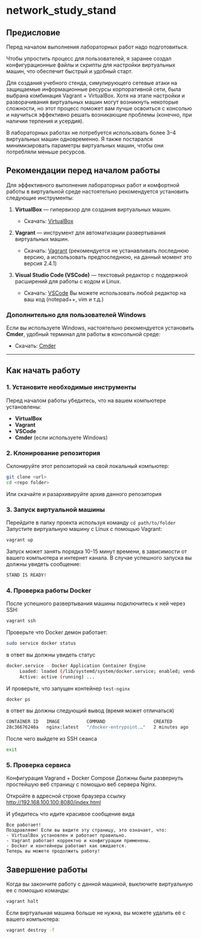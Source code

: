 # network_study_stand

## Предисловие
Перед началом выполнения лабораторных работ надо подготовиться.

Чтобы упростить процесс для пользователей, я заранее создал конфигурационные файлы и скрипты для настройки виртуальных машин, что обеспечит быстрый и удобный старт.

Для создания учебного стенда, симулирующего сетевые атаки на защищаемые информационные ресурсы корпоративной сети, была выбрана комбинация Vagrant + VirtualBox. Хотя на этапе настройки и разворачивания виртуальных машин могут возникнуть некоторые сложности, но этот процесс поможет вам лучше освоиться с консолью и научиться эффективно решать возникающие проблемы (конечно, при наличии терпения и усердия).

В лабораторных работах не потребуется использовать более 3–4 виртуальных машин одновременно. Я также постарался минимизировать параметры виртуальных машин, чтобы они потребляли меньше ресурсов.
## Рекомендации перед началом работы
Для эффективного выполнения лабораторных работ и комфортной работы в виртуальной среде настоятельно рекомендуется установить следующие инструменты:

1. **VirtualBox** — гипервизор для создания виртуальных машин.
    - Скачать: [VirtualBox](https://www.virtualbox.org/)

2. **Vagrant** — инструмент для автоматизации развертывания виртуальных машин.
    - Скачать: [Vagrant](https://www.vagrantup.com/)
      (рекомендуется не устанавливать последнюю версию, а использовать предпоследнюю, на данный момент это версия 2.4.1)

3. **Visual Studio Code (VSCode)** — текстовый редактор с поддержкой расширений для работы с кодом и Linux.
    - Скачать: [VSCode](https://code.visualstudio.com/)
      Вы можете использовать любой редактор на ваш код (notepad++, vim и т.д.)

### Дополнительно для пользователей Windows

Если вы используете Windows, настоятельно рекомендуется установить **Cmder**, удобный терминал для работы в консольной среде:
- Скачать: [Cmder](https://cmder.app/)


---

## Как начать работу

### 1. Установите необходимые инструменты

Перед началом работы убедитесь, что на вашем компьютере установлены:
- **VirtualBox**
- **Vagrant**
- **VSCode**
- **Cmder** (если используете Windows)

### 2. Клонирование репозитория

Склонируйте этот репозиторий на свой локальный компьютер:

```bash
git clone <url>
cd <repo folder>
```
Или скачайте и разархивируйте архив данного репозитория
### 3. Запуск виртуальной машины
Перейдите в папку проекта используя команду  `cd path/to/folder`
Запустите виртуальную машину с Linux с помощью Vagrant:
```bash
vagrant up
```

Запуск может занять порядка 10-15 минут времени, в зависимости от вашего компьютера и интернет канала.
В случае успешного запуска вы должны увидеть сообщение:
```bash
STAND IS READY!
```

### 4. Проверка работы Docker
После успешного развертывания машины подключитесь к ней через SSH:
```bash
vagrant ssh
```

Проверьте что Docker демон работает:
```bash
sudo service docker status
```
в ответ вы должны увидеть статус
```bash
docker.service - Docker Application Container Engine
     Loaded: loaded (/lib/systemd/system/docker.service; enabled; vendor preset: enabled)
     Active: active (running) ...
```

И проверьте, что запущен контейнер `test-nginx`
```bash
docker ps
```
в ответ вы должны следующий вывод (время может отличаться)
```bash
CONTAINER ID   IMAGE          COMMAND                  CREATED         STATUS         PORTS                                     NAMES
28c36676240a   nginx:latest   "/docker-entrypoint.…"   2 minutes ago   Up 2 minutes   0.0.0.0:8080->80/tcp, [::]:8080->80/tcp   test-nginx
```

После чего выйдете из SSH сеанса
```bash
exit
```

### 5. Проверка сервиса
Конфигурация Vagrand + Docker Compose Должны были развернуть простейшую веб страницу с помощью веб сервера Nginx.

Откройте в адресной строке браузера ссылку http://192.168.100.100:8080/index.html

И убедитесь что идите красивое сообщение вида
```
Все работает!
Поздравляем! Если вы видите эту страницу, это означает, что:
- VirtualBox установлен и работает правильно.
- Vagrant работает корректно и конфигурации применены.
- Docker и контейнеры работают как ожидается.
Теперь вы можете продолжить работу!
```

## Завершение работы
Когда вы закончите работу с данной машиной, выключите виртуальную ее с помощью команды:

```bash
vagrant halt
```
Если виртуальная машина больше не нужна, вы можете удалить её с вашего компьютера:
```bash
vagrant destroy -f
```
